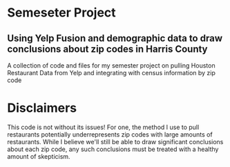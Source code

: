 # Semeseter Project
## Using Yelp Fusion and demographic data to draw conclusions about zip codes in Harris County

A collection of code and files for my semester project on pulling Houston Restaurant Data from Yelp and integrating with census information by zip code
 
# Disclaimers
This code is not without its issues! For one, the method I use to pull restaurants potentially underrepresents zip codes with large amounts of restaurants. While I believe we'll still be able to draw significant conclusions about each zip code, any such conclusions must be treated with a healthy amount of skepticism.
